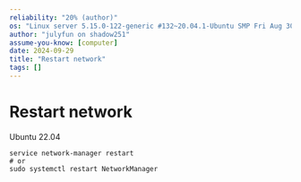 ```yaml
---
reliability: "20% (author)"
os: "Linux server 5.15.0-122-generic #132~20.04.1-Ubuntu SMP Fri Aug 30 15:50:07 UTC 2024 x86_64 x86_64 x86_64 GNU/Linux"
author: "julyfun on shadow251"
assume-you-know: [computer]
date: 2024-09-29
title: "Restart network"
tags: []
---
```


# Restart network

Ubuntu 22.04

```
service network-manager restart
# or
sudo systemctl restart NetworkManager
```

